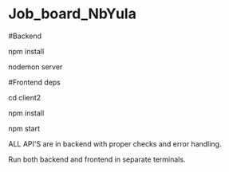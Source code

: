 # Job_board_NbYula

#Backend

npm install

nodemon server

#Frontend deps

cd client2

npm install

npm start

ALL API'S are in backend with proper checks and error handling.

Run both backend and frontend in separate terminals.
